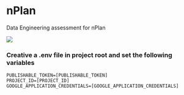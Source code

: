 # nPlan
Data Engineering assessment for nPlan

<image src="data-engineering-take-home.pdf"/>


### Creative a .env file in project root and set the following variables
```
PUBLISHABLE_TOKEN=[PUBLISHABLE_TOKEN]
PROJECT_ID=[PROJECT_ID]
GOOGLE_APPLICATION_CREDENTIALS=[GOOGLE_APPLICATION_CREDENTIALS]
```